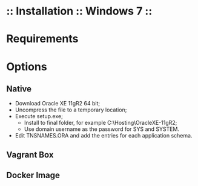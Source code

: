 :: Installation :: Windows 7 ::
===============================

# Requirements

# Options

## Native

- Download Oracle XE 11gR2 64 bit;
- Uncompress the file to a temporary location;
- Execute setup.exe;
    - Install to final folder, for example C:\Hosting\OracleXE-11gR2\;
    - Use domain username as the password for SYS and SYSTEM.
- Edit TNSNAMES.ORA and add the entries for each application schema.

## Vagrant Box

## Docker Image
